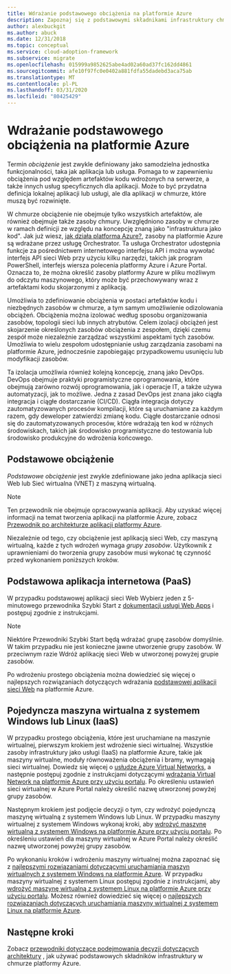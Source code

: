 ```yaml
---
title: Wdrażanie podstawowego obciążenia na platformie Azure
description: Zapoznaj się z podstawowymi składnikami infrastruktury chmurowej i podstawowymi obciążeniami, takimi jak podstawowe aplikacje sieci Web, pojedyncze maszyny wirtualne i sieci wirtualne.
author: alexbuckgit
ms.author: abuck
ms.date: 12/31/2018
ms.topic: conceptual
ms.service: cloud-adoption-framework
ms.subservice: migrate
ms.openlocfilehash: 015999a9852625abe4ad02a60ad37fc162dd4861
ms.sourcegitcommit: afe10f97fc0e0402a881fdfa55dadebd3aca75ab
ms.translationtype: MT
ms.contentlocale: pl-PL
ms.lasthandoff: 03/31/2020
ms.locfileid: "80425429"
---
```

# <a name="deploy-a-basic-workload-in-azure"></a>Wdrażanie podstawowego obciążenia na platformie Azure

Termin *obciążenie* jest zwykle definiowany jako samodzielna jednostka funkcjonalności, taka jak aplikacja lub usługa. Pomaga to w zapewnieniu obciążenia pod względem artefaktów kodu wdrożonych na serwerze, a także innych usług specyficznych dla aplikacji. Może to być przydatna definicja lokalnej aplikacji lub usługi, ale dla aplikacji w chmurze, które muszą być rozwinięte.

W chmurze obciążenie nie obejmuje tylko wszystkich artefaktów, ale również obejmuje także zasoby chmury. Uwzględniono zasoby w chmurze w ramach definicji ze względu na koncepcję znaną jako "infrastruktura jako kod". Jak już wiesz, [jak działa platforma Azure?](../../getting-started/what-is-azure.md), zasoby na platformie Azure są wdrażane przez usługę Orchestrator. Ta usługa Orchestrator udostępnia funkcje za pośrednictwem internetowego interfejsu API i można wywołać interfejs API sieci Web przy użyciu kilku narzędzi, takich jak program PowerShell, interfejs wiersza polecenia platformy Azure i Azure Portal. Oznacza to, że można określić zasoby platformy Azure w pliku możliwym do odczytu maszynowego, który może być przechowywany wraz z artefaktami kodu skojarzonymi z aplikacją.

Umożliwia to zdefiniowanie obciążenia w postaci artefaktów kodu i niezbędnych zasobów w chmurze, a tym samym umożliwienie odizolowania obciążeń. Obciążenia można izolować według sposobu organizowania zasobów, topologii sieci lub innych atrybutów. Celem izolacji obciążeń jest skojarzenie określonych zasobów obciążenia z zespołem, dzięki czemu zespół może niezależnie zarządzać wszystkimi aspektami tych zasobów. Umożliwia to wielu zespołom udostępnianie usług zarządzania zasobami na platformie Azure, jednocześnie zapobiegając przypadkowemu usunięciu lub modyfikacji zasobów.

Ta izolacja umożliwia również kolejną koncepcję, znaną jako DevOps. DevOps obejmuje praktyki programistyczne oprogramowania, które obejmują zarówno rozwój oprogramowania, jak i operacje IT, a także używa automatyzacji, jak to możliwe. Jedna z zasad DevOps jest znana jako ciągła integracja i ciągłe dostarczanie (CI/CD). Ciągła integracja dotyczy zautomatyzowanych procesów kompilacji, które są uruchamiane za każdym razem, gdy deweloper zatwierdzi zmianę kodu. Ciągłe dostarczanie odnosi się do zautomatyzowanych procesów, które wdrażają ten kod w różnych środowiskach, takich jak środowisko programistyczne do testowania lub środowisko produkcyjne do wdrożenia końcowego.

## <a name="basic-workload"></a>Podstawowe obciążenie

*Podstawowe obciążenie* jest zwykle zdefiniowane jako jedna aplikacja sieci Web lub Sieć wirtualna (VNET) z maszyną wirtualną.

> [!NOTE]
> Ten przewodnik nie obejmuje opracowywania aplikacji. Aby uzyskać więcej informacji na temat tworzenia aplikacji na platformie Azure, zobacz [Przewodnik po architekturze aplikacji platformy Azure](https://docs.microsoft.com/azure/architecture/guide).

Niezależnie od tego, czy obciążenie jest aplikacją sieci Web, czy maszyną wirtualną, każde z tych wdrożeń wymaga *grupy zasobów*. Użytkownik z uprawnieniami do tworzenia grupy zasobów musi wykonać tę czynność przed wykonaniem poniższych kroków.

## <a name="basic-web-application-paas"></a>Podstawowa aplikacja internetowa (PaaS)

W przypadku podstawowej aplikacji sieci Web Wybierz jeden z 5-minutowego przewodnika Szybki Start z [dokumentacji usługi Web Apps](https://docs.microsoft.com/azure/app-service) i postępuj zgodnie z instrukcjami.

> [!NOTE]
> Niektóre Przewodniki Szybki Start będą wdrażać grupę zasobów domyślnie. W takim przypadku nie jest konieczne jawne utworzenie grupy zasobów. W przeciwnym razie Wdróż aplikację sieci Web w utworzonej powyżej grupie zasobów.

Po wdrożeniu prostego obciążenia można dowiedzieć się więcej o najlepszych rozwiązaniach dotyczących wdrażania [podstawowej aplikacji sieci Web](https://docs.microsoft.com/azure/architecture/reference-architectures/app-service-web-app/basic-web-app) na platformie Azure.

## <a name="single-windows-or-linux-vm-iaas"></a>Pojedyncza maszyna wirtualna z systemem Windows lub Linux (IaaS)

W przypadku prostego obciążenia, które jest uruchamiane na maszynie wirtualnej, pierwszym krokiem jest wdrożenie sieci wirtualnej. Wszystkie zasoby infrastruktury jako usługi (IaaS) na platformie Azure, takie jak maszyny wirtualne, moduły równoważenia obciążenia i bramy, wymagają sieci wirtualnej. Dowiedz się więcej o [usłudze Azure Virtual Networks](https://docs.microsoft.com/azure/virtual-network/virtual-networks-overview), a następnie postępuj zgodnie z instrukcjami dotyczącymi [wdrażania Virtual Network na platformie Azure przy użyciu portalu](https://docs.microsoft.com/azure/virtual-network/quick-create-portal). Po określeniu ustawień sieci wirtualnej w Azure Portal należy określić nazwę utworzonej powyżej grupy zasobów.

Następnym krokiem jest podjęcie decyzji o tym, czy wdrożyć pojedynczą maszynę wirtualną z systemem Windows lub Linux. W przypadku maszyny wirtualnej z systemem Windows wykonaj kroki, aby [wdrożyć maszynę wirtualną z systemem Windows na platformie Azure przy użyciu portalu](https://docs.microsoft.com/azure/virtual-machines/windows/quick-create-portal). Po określeniu ustawień dla maszyny wirtualnej w Azure Portal należy określić nazwę utworzonej powyżej grupy zasobów.

Po wykonaniu kroków i wdrożeniu maszyny wirtualnej można zapoznać się z [najlepszymi rozwiązaniami dotyczącymi uruchamiania maszyn wirtualnych z systemem Windows na platformie Azure](https://docs.microsoft.com/azure/architecture/reference-architectures/virtual-machines-windows/single-vm). W przypadku maszyny wirtualnej z systemem Linux postępuj zgodnie z instrukcjami, aby [wdrożyć maszynę wirtualną z systemem Linux na platformie Azure przy użyciu portalu](https://docs.microsoft.com/azure/virtual-machines/linux/quick-create-portal). Możesz również dowiedzieć się więcej o [najlepszych rozwiązaniach dotyczących uruchamiania maszyny wirtualnej z systemem Linux na platformie Azure](https://docs.microsoft.com/azure/architecture/reference-architectures/virtual-machines-linux/single-vm).

## <a name="next-steps"></a>Następne kroki

Zobacz [przewodniki dotyczące podejmowania decyzji dotyczących architektury](../../decision-guides/index.md) , jak używać podstawowych składników infrastruktury w chmurze platformy Azure.
